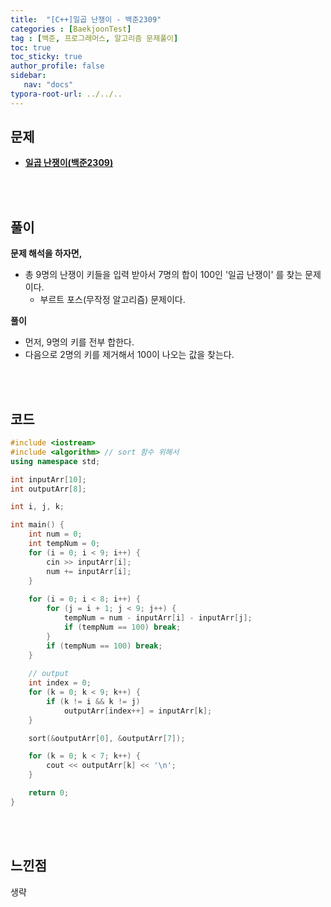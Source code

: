 ```yaml
---
title:  "[C++]일곱 난쟁이 - 백준2309"
categories : [BaekjoonTest]
tag : [백준, 프로그래머스, 알고리즘 문제풀이]
toc: true
toc_sticky: true
author_profile: false
sidebar:
   nav: "docs"
typora-root-url: ../../..
---
```




## 문제

* **[일곱 난쟁이(백준2309)](https://www.acmicpc.net/problem/2309)**

<br><br>

## 풀이

**문제 해석을 하자면,**

* 총 9명의 난쟁이 키들을 입력 받아서 7명의 합이 100인 '일곱 난쟁이' 를 찾는 문제이다.
  * 부르트 포스(무작정 알고리즘) 문제이다.



**풀이**

- 먼저, 9명의 키를 전부 합한다.
- 다음으로 2명의 키를 제거해서 100이 나오는 값을 찾는다.




<br><br>

## 코드

```c++
#include <iostream>
#include <algorithm> // sort 함수 위해서
using namespace std;

int inputArr[10];
int outputArr[8];

int i, j, k;

int main() {
	int num = 0;
	int tempNum = 0;
	for (i = 0; i < 9; i++) {
		cin >> inputArr[i];
		num += inputArr[i];
	}
	
	for (i = 0; i < 8; i++) {
		for (j = i + 1; j < 9; j++) {
			tempNum = num - inputArr[i] - inputArr[j];
			if (tempNum == 100) break;
		}
		if (tempNum == 100) break;
	}
	
	// output
	int index = 0;
	for (k = 0; k < 9; k++) {
		if (k != i && k != j)
			outputArr[index++] = inputArr[k];
	}

	sort(&outputArr[0], &outputArr[7]);

	for (k = 0; k < 7; k++) {
		cout << outputArr[k] << '\n';
	}

	return 0;
}
```

<br><br>

## 느낀점

생략
